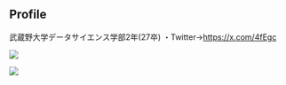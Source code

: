 ## Profile
武蔵野大学データサイエンス学部2年(27卒)
・Twitter→https://x.com/4fEgc

![](https://github-readme-stats.vercel.app/api/top-langs?username=tacho-bana&show_icons=true&locale=en&layout=compact)


![](https://skillicons.dev/icons?i=html,css,js,react,python,php,go,java,flask,fastapi,c#)
